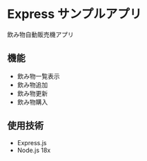 # Express サンプルアプリ

飲み物自動販売機アプリ

## 機能

- 飲み物一覧表示
- 飲み物追加
- 飲み物更新
- 飲み物購入

## 使用技術

- Express.js
- Node.js 18x
